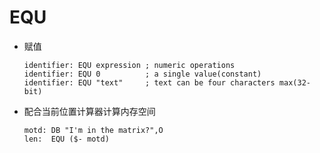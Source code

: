 # EQU

-   赋值
    ```6502&#x20;assembly
    identifier: EQU expression ; numeric operations
    identifier: EQU 0          ; a single value(constant)
    identifier: EQU "text"     ; text can be four characters max(32-bit)
    ```
-   配合当前位置计算器计算内存空间
    ```6502&#x20;assembly
    motd: DB "I'm in the matrix?",O
    len:  EQU ($- motd)
    ```
